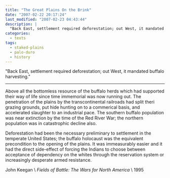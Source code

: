 ```yaml
---
title: "The Great Plains On the Brink"
date: "2007-02-22 20:17:24"
last_modified: "2007-02-23 04:43:44"
description: |
  "Back East, settlement required deforestation; out West, it mandated buffalo harvesting."
categories:
  - texts
tags:
  - staked-plains
  - palo-duro
  - history  
---
```

  "Back East, settlement required deforestation; out West, it mandated buffalo harvesting."
  
***

Above all the bottomless resource of the buffalo herds which had supported their way of life since time immemorial was now running out. The penetration of the plains by the transcontinental railroads had split theri grazing grounds, put hide hunting on to a commerical basis, and accelerated slaughter to an industrial pace. The southern buffalo population was near extinction by the time of the Red River War; the northern population was in catastrophic decline also.

Deforestation had been the necessary preliminary to settlement in the temperate United States; the buffalo holocaust was the equivalent precondition to the opening of the plains. It was immeasurably easier and it had the direct side-effect of forcing the Indians to choose between acceptance of dependency on the whites through the reservation system or increasingly desperate armed resistance.

John Keegan  \\
_Fields of Battle: The Wars for North America_  \\
1995
